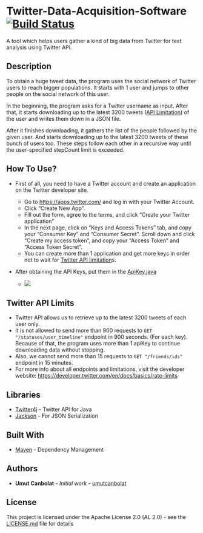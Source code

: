 # Twitter-Data-Acquisition-Software [![Build Status](https://travis-ci.org/umutcanbolat/Twitter-Data-Acquisition-Software.svg?branch=master)](https://travis-ci.org/umutcanbolat/Twitter-Data-Acquisition-Software)

A tool which helps users gather a kind of big data from Twitter for text analysis using Twitter API.

## Description
To obtain a huge tweet data, the program uses the social network of Twitter users to reach bigger populations. It starts with 1 user and jumps to other people on the social network of this user.

In the beginning, the program asks for a Twitter username as input. After that, it starts downloading up to the latest 3200 tweets ([API Limitation](#twitter-api-limits)) of the user and writes them down in a JSON file.

After it finishes downloading, it gathers the list of the people followed by the given user. And starts downloading up to the latest 3200 tweets of these bunch of users too. These steps follow each other in a recursive way until the user-specified stepCount limit is exceeded.

## How To Use?
* First of all, you need to have a Twitter account and create an application on the Twitter developer site. 

  * Go to https://apps.twitter.com/ and log in with your Twitter Account.
  * Click “Create New App”.
  * Fill out the form, agree to the terms, and click “Create your Twitter application”
  * In the next page, click on “Keys and Access Tokens” tab, and copy your “Consumer Key” and “Consumer Secret”. Scroll down and click “Create my access token”, and copy your “Access Token” and “Access Token Secret”.
  * You can create more than 1 application and get more keys in order not to wait for [Twitter API limitation](#twitter-api-limits)s.

* After obtaining the API Keys, put them in the [ApiKey.java](src/main/java/com/umutcanbolat/twproject/ApiKey.java)
  * <img src="https://i.hizliresim.com/Mdlon2.png">

## Twitter API Limits
* Twitter API allows us to retrieve up to the latest 3200 tweets of each user only.
* It is not allowed to send more than 900 requests to `GET "/statuses/user_timeline"` endpoint in 900 seconds. (For each key). 
Because of that, the program uses more than 1 apiKey to continue downloading data without stopping. 
* Also, we cannot send more than 15 requests to `GET "/friends/ids"` endpoint in 15 minutes.
* For more info about all endpoints and limitations, visit the developer website: https://developer.twitter.com/en/docs/basics/rate-limits

## Libraries

* [Twitter4j](http://twitter4j.org/en/) - Twitter API for Java
* [Jackson](https://github.com/codehaus/jackson) - For JSON Serialization

## Built With

* [Maven](https://maven.apache.org/) - Dependency Management

## Authors

* **Umut Canbolat** - *Initial work* - [umutcanbolat](https://github.com/umutcanbolat)

## License

This project is licensed under the Apache License 2.0 (AL 2.0) - see the [LICENSE.md](LICENSE.md) file for details
